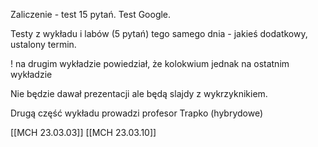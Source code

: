 Zaliczenie - test 15 pytań.  Test Google.

Testy z wykładu i labów (5 pytań) tego samego dnia - jakieś dodatkowy, ustalony termin.

! na drugim wykładzie powiedział, że kolokwium jednak na ostatnim wykładzie

Nie będzie dawał prezentacji ale będą slajdy z wykrzyknikiem.

Drugą część wykładu prowadzi profesor Trapko (hybrydowe)

[[MCH 23.03.03]]
[[MCH 23.03.10]]